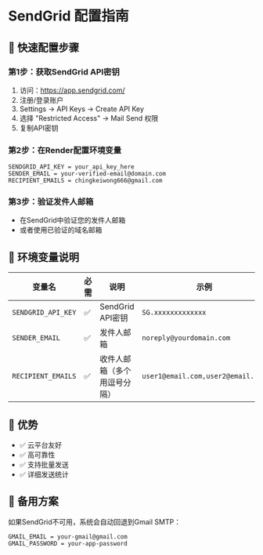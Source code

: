 # SendGrid 配置指南

## 🚀 快速配置步骤

### 第1步：获取SendGrid API密钥
1. 访问：https://app.sendgrid.com/
2. 注册/登录账户
3. Settings → API Keys → Create API Key
4. 选择 "Restricted Access" → Mail Send 权限
5. 复制API密钥

### 第2步：在Render配置环境变量
```
SENDGRID_API_KEY = your_api_key_here
SENDER_EMAIL = your-verified-email@domain.com
RECIPIENT_EMAILS = chingkeiwong666@gmail.com
```

### 第3步：验证发件人邮箱
- 在SendGrid中验证您的发件人邮箱
- 或者使用已验证的域名邮箱

## 📧 环境变量说明

| 变量名 | 必需 | 说明 | 示例 |
|--------|------|------|------|
| `SENDGRID_API_KEY` | ✅ | SendGrid API密钥 | `SG.xxxxxxxxxxxxx` |
| `SENDER_EMAIL` | ✅ | 发件人邮箱 | `noreply@yourdomain.com` |
| `RECIPIENT_EMAILS` | ✅ | 收件人邮箱（多个用逗号分隔） | `user1@email.com,user2@email.com` |

## 🎯 优势
- ✅ 云平台友好
- ✅ 高可靠性
- ✅ 支持批量发送
- ✅ 详细发送统计

## 🔄 备用方案
如果SendGrid不可用，系统会自动回退到Gmail SMTP：
```
GMAIL_EMAIL = your-gmail@gmail.com
GMAIL_PASSWORD = your-app-password
```
